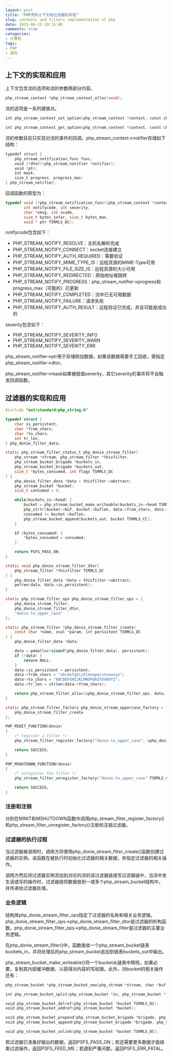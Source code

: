 ```yaml
---
layout: post
title: "PHP流的上下文和过滤器的实现"
slug: contexts and filters implementation of php
date: 2015-06-15 19:15:00
comments: true
categories:
- 计算机
tags:
- PHP
- 源码
---
```


## 上下文的实现和应用

上下文包含流的选项和流的参数两部分内容。

```c
php_stream_context *php_stream_context_alloc(void);
```

流的选项是一系列键值对。

```c
int php_stream_context_set_option(php_stream_context *context, const char *wrappername, const char *optionname, zval *optionvalue);

int php_stream_context_get_option(php_stream_context *context, const char *wrappername, const char *optionname, zval ***optionvalue);
```

流的参数目前只实现对流的事件的回调，php_stream_context->notifier存储如下结构：

```c
typedef struct {
    php_stream_notification_func func;
    void (*dtor)(php_stream_notifier *notifier);
    void *ptr;
    int mask;
    size_t progress, progress_max;
} php_stream_notifier;
```

回调函数的原型为：

```c
typedef void (*php_stream_notification_func)(php_stream_context *context,
		int notifycode, int severity,
		char *xmsg, int xcode,
		size_t bytes_sofar, size_t bytes_max,
		void * ptr TSRMLS_DC);
```

notifycode包含如下：

  - PHP_STREAM_NOTIFY_RESOLVE：主机名解析完成
  - PHP_STREAM_NOTIFY_CONNECT：socket连接建立
  - PHP_STREAM_NOTIFY_AUTH_REQUIRED：需要验证
  - PHP_STREAM_NOTIFY_MIME_TYPE_IS：远程资源的MIME-Type可用
  - PHP_STREAM_NOTIFY_FILE_SIZE_IS：远程资源的大小可用
  - PHP_STREAM_NOTIFY_REDIRECTED：原始地址被跳转
  - PHP_STREAM_NOTIFY_PROGRESS：php_stream_notifier->progress和progress_max（可能的）已更新
  - PHP_STREAM_NOTIFY_COMPLETED：流中已无可用数据
  - PHP_STREAM_NOTIFY_FAILURE：请求失败
  - PHP_STREAM_NOTIFY_AUTH_RESULT：远程验证已完成，并且可能是成功的

severity包含如下：

  - PHP_STREAM_NOTIFY_SEVERITY_INFO
  - PHP_STREAM_NOTIFY_SEVERITY_WARN
  - PHP_STREAM_NOTIFY_SEVERITY_ERR

php_stream_notifier->ptr用于存储附加数据，如果该数据需要手工回收，需指定php_stream_notifier->dtor。

php_stream_notifier->mask如果被赋值severity，其它severity的事件将不会触发回调函数。


## 过滤器的实现和应用

```c
#include "ext/standard/php_string.h"

typedef struct {
	char is_persistent;
	char *from_chars;
	char *to_chars;
	int tr_len;
} php_donie_filter_data;

static php_stream_filter_status_t php_donie_stream_filter(
	php_stream *stream, php_stream_filter *thisfilter,
	php_stream_bucket_brigade *buckets_in,
	php_stream_bucket_brigade *buckets_out,
	size_t *bytes_consumed, int flags TSRMLS_DC
) {
	php_donie_filter_data *data = thisfilter->abstract;
	php_stream_bucket *bucket;
	size_t consumed = 0;

	while(buckets_in->head) {
		bucket = php_stream_bucket_make_writeable(buckets_in->head TSRMLS_CC);
		php_strtr(bucket->buf, bucket->buflen, data->from_chars, data->to_chars, data->tr_len);
		consumed += bucket->buflen;
		php_stream_bucket_append(buckets_out, bucket TSRMLS_CC);
	}

	if (bytes_consumed) {
		*bytes_consumed = consumed;
	}

	return PSFS_PASS_ON;
}

static void php_donie_stream_filter_dtor(
	php_stream_filter *thisfilter TSRMLS_DC
) {
	php_donie_filter_data *data = thisfilter->abstract;
	pefree(data, data->is_persistent);
}

static php_stream_filter_ops php_donie_stream_filter_ops = {
	php_donie_stream_filter,
	php_donie_stream_filter_dtor,
	"donie.to_upper_case"
};

static php_stream_filter *php_donie_stream_filter_create(
	const char *name, zval *param, int persistent TSRMLS_DC
) {
	php_donie_filter_data *data;

	data = pemalloc(sizeof(php_donie_filter_data), persistent);
	if (!data) {
		return NULL;
	}
	data->is_persistent = persistent;
	data->from_chars = "abcdefghijklmnopqrstuvwxyz";
	data->to_chars = "ABCDEFGHIJKLMNOPQRSTUVWXYZ";
	data->tr_len = strlen(data->from_chars);

	return php_stream_filter_alloc(&php_donie_stream_filter_ops, data, persistent);
}

static php_stream_filter_factory php_donie_stream_uppercase_factory = {
	php_donie_stream_filter_create
};

PHP_MINIT_FUNCTION(donie)
{
	/* register a filter */
	php_stream_filter_register_factory("donie.to_upper_case", &php_donie_stream_uppercase_factory TSRMLS_CC);

	return SUCCESS;
}

PHP_MSHUTDOWN_FUNCTION(donie)
{
	/* unregister the filter */
	php_stream_filter_unregister_factory("donie.to_upper_case" TSRMLS_CC);

	return SUCCESS;
}
```

### 注册和注销

分别在MINIT和MSHUTDOWN函数中调用php_stream_filter_register_factory()和php_stream_filter_unregister_factory()注册和注销过滤器。

### 过滤器的执行过程

当过滤器被调用时，调用方将使用php_donie_stream_filter_create()函数创建过滤器的实例。该函数在被执行时初始化过滤器的相关数据，并指定过滤器的相关操作。

调用方然后将过滤器实例添加到对应的流的读过滤器链或写过滤器链中，当流中发生读或写的操作时，过滤器链将数据放到一或多个php_stream_bucket结构中，并传递给过滤器处理。

### 业务逻辑

结构体php_donie_stream_filter_ops指定了过滤器的名称和相关业务逻辑。php_donie_stream_filter_ops->php_donie_stream_filter_dtor是过滤器的析构函数。php_donie_stream_filter_ops->php_donie_stream_filter是过滤器的主要业务逻辑。

在php_donie_stream_filter()中，函数接收一个php_stream_bucket链表buckets_in，并将处理后的php_stream_bucket追加到链表buckets_out中输出。

php_stream_bucket_make_writeable()将一个bucket从链表中移除，如果必要，复制其内部缓冲数据，以获得对内容的写权限。此外，对bucket的相关操作还有：

```c
php_stream_bucket *php_stream_bucket_new(php_stream *stream, char *buf, size_t buflen, int own_buf, int buf_persistent TSRMLS_DC);

int php_stream_bucket_split(php_stream_bucket *in, php_stream_bucket **left, php_stream_bucket **right, size_t length TSRMLS_DC);

void php_stream_bucket_delref(php_stream_bucket *bucket TSRMLS_DC);
void php_stream_bucket_addref(php_stream_bucket *bucket);

void php_stream_bucket_prepend(php_stream_bucket_brigade *brigade, php_stream_bucket *bucket TSRMLS_DC);
void php_stream_bucket_append(php_stream_bucket_brigade *brigade, php_stream_bucket *bucket TSRMLS_DC);

void php_stream_bucket_unlink(php_stream_bucket *bucket TSRMLS_DC);
```

若过滤器已准备好输出的数据，返回PSFS_PASS_ON；若还需要更多数据才能结束过滤操作，返回PSFS_FEED_ME；若遇到严重问题，返回PSFS_ERR_FATAL。
